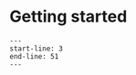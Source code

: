 Getting started
================
```{include} ../../README.md
---
start-line: 3
end-line: 51
---
```
